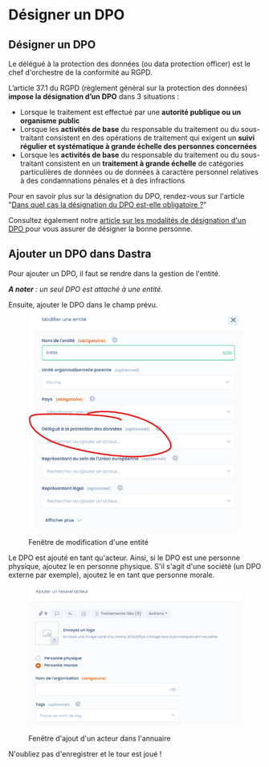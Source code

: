 # Désigner un DPO

## Désigner un DPO

Le délégué à la protection des données (ou data protection officer) est le chef d'orchestre de la conformité au RGPD.&#x20;

L’article 37.1 du RGPD (règlement général sur la protection des données) **impose la désignation d’un DPO** dans 3 situations :

* Lorsque le traitement est effectué par une **autorité publique ou un organisme public**
* Lorsque les **activités de base** du responsable du traitement ou du sous-traitant consistent en des opérations de traitement qui exigent un **suivi régulier et systématique à grande échelle des personnes concernées**
* Lorsque les **activités de base** du responsable du traitement ou du sous-traitant consistent en un **traitement à grande échelle** de catégories particulières de données ou de données à caractère personnel relatives à des condamnations pénales et à des infractions

Pour en savoir plus sur la désignation du DPO, rendez-vous sur l'article "[Dans quel cas la désignation du DPO est-elle obligatoire ?](https://www.dastra.eu/fr/guide/designation-obligatoire-ou-facultative-dun-dpo/48289)"

Consultez également notre [article sur les modalités de désignation d'un DPO ](https://www.dastra.eu/fr/guide/les-modalites-de-designation-dun-delegue-a-la-protection-des-donnees/42392)pour vous assurer de désigner la bonne personne.



## Ajouter un DPO dans Dastra

Pour ajouter un DPO, il faut se rendre dans la gestion de l'entité.

_**A noter** : un seul DPO est attaché à une entité._&#x20;

Ensuite, ajouter le DPO dans le champ prévu.

<figure><img src="../../.gitbook/assets/image (63).png" alt=""><figcaption><p>Fenêtre de modification d'une entité</p></figcaption></figure>

Le DPO est ajouté en tant qu'acteur. Ainsi, si le DPO est une personne physique, ajoutez le en personne physique. S'il s'agit d'une société (un DPO externe par exemple), ajoutez le en tant que personne morale.&#x20;

<figure><img src="../../.gitbook/assets/image (8).png" alt=""><figcaption><p>Fenêtre d'ajout d'un acteur dans l'annuaire</p></figcaption></figure>

N'oubliez pas d'enregistrer et le tour est joué !

